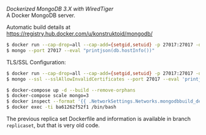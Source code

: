 
*Dockerized MongoDB 3.X with WiredTiger*  
A Docker MongoDB server.  

Automatic build details at https://registry.hub.docker.com/u/konstruktoid/mongodb/  

```sh
$ docker run --cap-drop=all --cap-add={setgid,setuid} -p 27017:27017 -d konstruktoid/mongodb
$ mongo --port 27017 --eval "printjson(db.hostInfo())"  
```

TLS/SSL Configuration:  

```sh
$ docker run --cap-drop=all --cap-add={setgid,setuid} -p 27017:27017 -d konstruktoid/mongodb --sslMode requireSSL --sslPEMKeyFile /etc/ssl/mongodb.pem
$ mongo --ssl --sslAllowInvalidCertificates --port 27017 --eval 'printjson(db.hostInfo())'
```

```sh
$ docker-compose up -d --build --remove-orphans
$ docker-compose scale mongo=3
$ docker inspect --format '{{ .NetworkSettings.Networks.mongodbbuild_default.IPAddress }}' $(docker ps -qa)
$ docker exec -ti ba61262f52f1 /bin/bash
```

The previous replica set Dockerfile and information is available in branch `replicaset`, but that is very old code.
